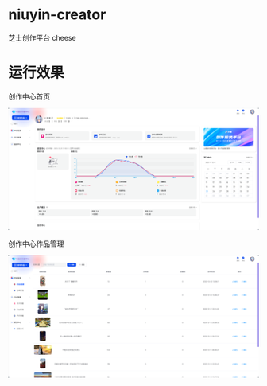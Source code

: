 # niuyin-creator

芝士创作平台
cheese


# 运行效果

创作中心首页

![niuyincreatorindex.png](docs/images/niuyin-creator-index.png)

创作中心作品管理

![niuyincreatorpost.png](docs/images/niuyin-creator-post.png)
